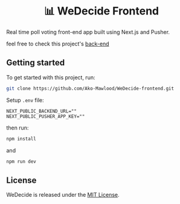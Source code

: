 <h1 align="center">📊 WeDecide Frontend</h1>

Real time poll voting front-end app built using Next.js and Pusher.

feel free to check this project's [back-end](https://github.com/Abdullah-988/WeDecide-backend)

## Getting started

To get started with this project, run:

```bash
git clone https://github.com/Ako-Mawlood/WeDecide-frontend.git
```

Setup `.env` file:

```
NEXT_PUBLIC_BACKEND_URL=""
NEXT_PUBLIC_PUSHER_APP_KEY=""
```

then run:

```bash
npm install
```

and

```bash
npm run dev
```

## License

WeDecide is released under the [MIT License](https://opensource.org/licenses/MIT).
